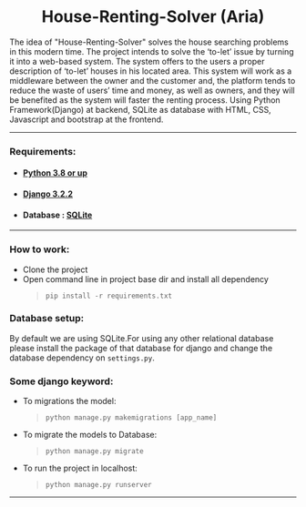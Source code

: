 <h1 align="center">
House-Renting-Solver (Aria)
</h1>

The idea of "House-Renting-Solver" solves the house searching problems in this modern time. The project intends to solve the ‘to-let’ issue by turning it into a web-based system. The system offers to the users a proper description of ‘to-let’ houses in his located area. This system will work as a middleware between the owner and the customer and, the platform tends to reduce the waste of users’ time and money, as well as owners, and they will be benefited as the system will faster the renting process. 
Using Python Framework(Django) at backend, SQLite as database with HTML, CSS, Javascript and bootstrap at the frontend. 

***

### Requirements:
 * #### [Python 3.8 or up](https://www.python.org/downloads/release/python-372/)
 * #### [Django 3.2.2](https://www.djangoproject.com/) 
 * #### Database : [SQLite](https://www.sqlite.org/index.html/)
 


***
### How to work:
 * Clone the project
 * Open command line in project base dir and install all dependency
   > `pip install -r requirements.txt`
   
### Database setup:
By default we are using SQLite.For using any other relational database please install the package of that database
for django and change the database dependency on `settings.py`.

### Some django keyword:
* To migrations the model:
  > `python manage.py makemigrations [app_name]`
 
* To migrate the models to Database:
  > `python manage.py migrate`
  
* To run the project in localhost:
  > `python manage.py runserver`

***


